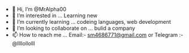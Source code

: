- 👋 Hi, I’m @MrAlpha00
- 👀 I’m interested in ... Learning new 
- 🌱 I’m currently learning ... codeing languages, web development 
- 💞️ I’m looking to collaborate on ... bulid a company 
- 📫 How to reach me ... Email:- sm4686771@gmail.com or Telegram :- @llllollolll 

<!---
MrAlpha00/MrAlpha00 is a ✨ special ✨ repository because its `README.md` (this file) appears on your GitHub profile.
You can click the Preview link to take a look at your changes.
--->
